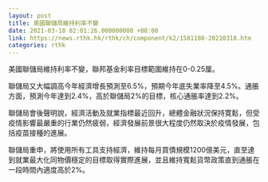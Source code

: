 ```yaml
---
layout: post
title: 美國聯儲局維持利率不變
date: 2021-03-18 02:01:26.000000000 +08:00
link: https://news.rthk.hk/rthk/ch/component/k2/1581180-20210318.htm
categories: rthk
---
```


美國聯儲局維持利率不變，聯邦基金利率目標範圍維持在0-0.25厘。

聯儲局又大幅調高今年經濟增長預測至6.5%，預期今年底失業率降至4.5%。通脹方面，預測今年達到2.4%，高於聯儲局2%的目標，核心通脹率達到2.2%。

聯儲局會後聲明說，經濟活動及就業指標最近回升，總體金融狀況保持寛鬆，但受疫情影響最嚴重的行業仍然疲弱，經濟發展前景很大程度仍然取決於疫情發展，包括疫苗接種的進展。

聯儲局重申，將使用所有工具支持經濟，維持每月買債規模1200億美元，直至達到就業最大化同物價穩定的目標取得實際進展，並且維持寬鬆貨幣政策直到通脹在一段時間內適度高於2%。

